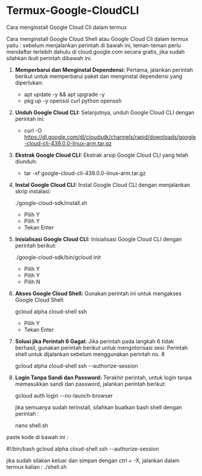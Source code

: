 # Termux-Google-CloudCLI
Cara menginstall Google Cloud Cli dalam termux

Cara menginstall Google Cloud Shell atau Google Cloud Cli dalam termux yaitu :
sebelum menjalankan perintah di bawah ini, teman-teman perlu mendaftar terlebih dahulu di cloud.google.com secara gratis, jika sudah silahkan ikuti perintah dibawah ini.

1. **Memperbarui dan Menginstal Dependensi:**
   Pertama, jalankan perintah berikut untuk memperbarui paket dan menginstal dependensi yang diperlukan:
   
   - apt update -y && apt upgrade -y
   - pkg up -y openssl curl python openssh
  
2. **Unduh Google Cloud CLI:**
   Selanjutnya, unduh Google Cloud CLI dengan perintah ini:
   
   - curl -O https://dl.google.com/dl/cloudsdk/channels/rapid/downloads/google-cloud-cli-439.0.0-linux-arm.tar.gz
  
3. **Ekstrak Google Cloud CLI:**
   Ekstrak arsip Google Cloud CLI yang telah diunduh:
  
   - tar -xf google-cloud-cli-439.0.0-linux-arm.tar.gz

4. **Instal Google Cloud CLI:**
   Instal Google Cloud CLI dengan menjalankan skrip instalasi:
   
   ./google-cloud-sdk/install.sh
   - Pilih Y
   - Pilih Y
   - Tekan Enter

5. **Inisialisasi Google Cloud CLI:**
   Inisialisasi Google Cloud CLI dengan perintah berikut:
   
   ./google-cloud-sdk/bin/gcloud init
   - Pilih Y
   - Pilih Y
   - Pilih N
   
6. **Akses Google Cloud Shell:**
   Gunakan perintah ini untuk mengakses Google Cloud Shell:
   
   gcloud alpha cloud-shell ssh
   
   - Pilih Y
   - Tekan Enter

7. **Solusi jika Perintah 6 Gagal:**
   Jika perintah pada langkah 6 tidak berhasil, gunakan perintah berikut untuk mengotorisasi sesi:
   Perintah shell untuk dijalankan sebelum menggunakan perintah no. 8
   
   gcloud alpha cloud-shell ssh --authorize-session
   
8. **Login Tanpa Sandi dan Password:**
   Terakhir perintah, untuk login tanpa memasukkan sandi dan password, jalankan perintah berikut:
   
   gcloud auth login --no-launch-browser

   jika semuanya sudah terinstall, silahkan buatkan bash shell dengan perintah :

   nano shell.sh

paste kode di bawah ini :
   
   #!/bin/bash
   gcloud alpha cloud-shell ssh --authorize-session
   
jika sudah silakan keluar dan simpan dengan ctrl + -X, jalankan dalam termux kalian :
   ./shell.sh
